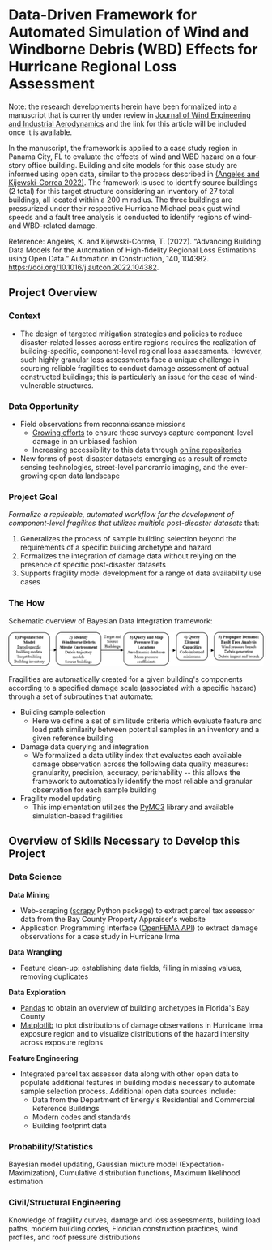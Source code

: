 # Data-Driven Framework for Automated Simulation of Wind and Windborne Debris (WBD) Effects for Hurricane Regional Loss Assessment

Note: the research developments herein have been formalized into a manuscript that is currently under review in [Journal of Wind Engineering and Industrial Aerodynamics](https://www.sciencedirect.com/journal/journal-of-wind-engineering-and-industrial-aerodynamics) and the link for this article will be included once it is available.

In the manuscript, the framework is applied to a case study region in Panama City, FL to evaluate the effects of wind and WBD hazard on a four-story office building. Building and site models for this case study are informed using open data, similar to the process described in [(Angeles and Kijewski-Correa 2022)](https://www.sciencedirect.com/science/article/pii/S0926580522002552). The framework is used to identify source buildings (2 total) for this target structure considering an inventory of 27 total buildings, all located within a 200 m radius. The three buildings are pressurized under their respective Hurricane Michael peak gust wind speeds and a fault tree analysis is conducted to identify regions of wind- and WBD-related damage.

Reference: Angeles, K. and Kijewski-Correa, T. (2022). “Advancing Building Data Models for the Automation of High-fidelity Regional Loss Estimations using Open Data.” Automation in Construction, 140, 104382. https://doi.org/10.1016/j.autcon.2022.104382.

## Project Overview
### Context
- The design of targeted mitigation strategies and policies to reduce disaster-related losses across entire regions requires the realization of building-specific, component-level regional loss assessments. However, such highly granular loss assessments face a unique challenge in sourcing reliable fragilities to conduct damage assessment of actual constructed buildings; this is particularly an issue for the case of wind-vulnerable structures. 

### Data Opportunity
- Field observations from reconnaissance missions 
  - [Growing efforts](https://www.steer.network/) to ensure these surveys capture component-level damage in an unbiased fashion
  - Increasing accessibility to this data through [online repositories](https://www.designsafe-ci.org/recon-portal/)
- New forms of post-disaster datasets emerging as a result of remote sensing technologies, street-level panoramic imaging, and the ever-growing open data landscape

### Project Goal

*Formalize a replicable, automated workflow for the development of component-level fragilites that utilizes multiple post-disaster datasets* that:
1. Generalizes the process of sample building selection beyond the requirements of a specific building archetype and hazard
2. Formalizes the integration of damage data without relying on the presence of specific post-disaster datasets
3. Supports fragility model development for a range of data availability use cases

### The How

Schematic overview of Bayesian Data Integration framework:

![My Image](Framework.png)

Fragilities are automatically created for a given building's components according to a specified damage scale (associated with a specific hazard) through a set of subroutines that automate:
- Building sample selection
  - Here we define a set of similitude criteria which evaluate feature and load path similarity between potential samples in an inventory and a given reference building
- Damage data querying and integration
  - We formalized a data utility index that evaluates each available damage observation across the following data quality measures: granularity, precision, accuracy, perishability -- this allows the framework to automatically identify the most reliable and granular observation for each sample building
- Fragility model updating
  - This implementation utilizes the [PyMC3](https://docs.pymc.io/en/v3/index.html) library and available simulation-based fragilities

## Overview of Skills Necessary to Develop this Project
### Data Science
**Data Mining** 
- Web-scraping ([scrapy](https://scrapy.org/) Python package) to extract parcel tax assessor data from the Bay County Property Appraiser's website
- Application Programming Interface ([OpenFEMA API](https://www.fema.gov/about/openfema/api)) to extract damage observations for a case study in Hurricane Irma

**Data Wrangling** 
- Feature clean-up: establishing data fields, filling in missing values, removing duplicates

**Data Exploration**
- [Pandas](https://pandas.pydata.org/) to obtain an overview of building archetypes in Florida's Bay County
- [Matplotlib](https://matplotlib.org/) to plot distributions of damage observations in Hurricane Irma exposure region and to visualize distributions of the hazard intensity across exposure regions

**Feature Engineering**
- Integrated parcel tax assessor data along with other open data to populate additional features in building models necessary to automate sample selection process. Additional open data sources include:
  - Data from the Department of Energy's Residential and Commercial Reference Buildings
  - Modern codes and standards
  - Building footprint data 

### Probability/Statistics
Bayesian model updating, Gaussian mixture model (Expectation-Maximization), Cumulative distribution functions, Maximum likelihood estimation

### Civil/Structural Engineering
Knowledge of fragility curves, damage and loss assessments, building load paths, modern building codes, Floridian construction practices, wind profiles, and roof pressure distributions

